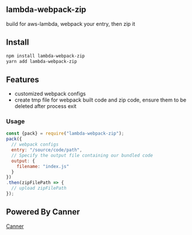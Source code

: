 ## lambda-webpack-zip
build for aws-lambda, webpack your entry, then zip it

## Install
``` sh
npm install lambda-webpack-zip
yarn add lambda-webpack-zip
```

## Features
* customized webpack configs
* create tmp file for webpack built code and zip code, ensure them to be deleted after process exit

### Usage
``` js
const {pack} = require("lambda-webpack-zip");
pack({
  // webpack configs
  entry: "/source/code/path",
  // Specify the output file containing our bundled code
  output: {
    filename: "index.js"
  }
})
.then(zipFilePath => {
  // upload zipFilePath
});
```

## Powered By Canner
[Canner](https://www.canner.io/)
